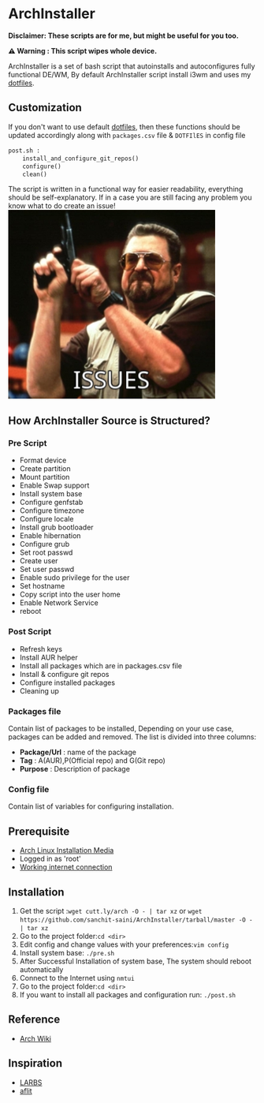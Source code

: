 # ArchInstaller
**Disclaimer: These scripts are for me, but might be useful for you too.**

**⚠ Warning  : This script wipes whole device.**


ArchInstaller is a set of bash script that autoinstalls and autoconfigures fully functional DE/WM, By default ArchInstaller script install i3wm and uses my [dotfiles](https://github.com/sanchit-saini/dotfiles).

## Customization
If you don't want to use default [dotfiles](https://github.com/sanchit-saini/dotfiles), then these functions should be updated accordingly along with `packages.csv` file & `DOTFIlES` in config file
```
post.sh :
    install_and_configure_git_repos()
    configure()
    clean()
```
The script is written in a functional way for easier readability, everything should be self-explanatory.
If in a case you are still facing any problem you know what to do create an issue!
[![](media/issues.png)]()

## How ArchInstaller Source is Structured?
### Pre Script
  - Format device 
  - Create partition
  - Mount partition
  - Enable Swap support
  - Install system base
  - Configure genfstab
  - Configure timezone
  - Configure locale
  - Install grub bootloader
  - Enable hibernation
  - Configure grub
  - Set root passwd
  - Create user
  - Set user passwd
  - Enable sudo privilege for the user
  - Set hostname
  - Copy script into the user home
  - Enable Network Service
  - reboot

### Post Script
  - Refresh keys
  - Install AUR helper
  - Install all packages which are in packages.csv file 
  - Install & configure git repos
  - Configure installed packages
  - Cleaning up

### Packages file
Contain list of packages to be installed, Depending on your use case, packages can be added and removed.
The list is divided into three columns:
- **Package/Url** : name of the package
- **Tag** : A(AUR),P(Official repo) and G(Git repo)
- **Purpose** : Description of package


### Config file
Contain list of variables for configuring installation.

## Prerequisite
- [Arch Linux Installation Media](https://www.archlinux.org/download/)
- Logged in as 'root'
- [Working internet connection](https://wiki.archlinux.org/index.php/Installation_guide#Connect_to_the_internet)

## Installation
1. Get the script :```wget cutt.ly/arch -O - | tar xz``` or ```wget https://github.com/sanchit-saini/ArchInstaller/tarball/master -O - | tar xz```
2. Go to the project folder:```cd <dir>```
3. Edit config and change values with your preferences:```vim config```
4. Install system base: ```./pre.sh```
5. After Successful Installation of system base, The system should reboot automatically
6. Connect to the Internet using ```nmtui```
7. Go to the project folder:```cd <dir>```
8. If you want to install all packages and configuration run: ```./post.sh```

## Reference 
- [Arch Wiki](https://wiki.archlinux.org/)

## Inspiration
- [LARBS](https://github.com/LukeSmithxyz/LARBS)
- [aflit](https://github.com/awalgarg/aflit)